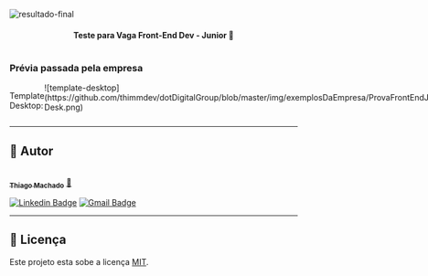 ![resultado-final](https://github.com/thimmdev/dotDigitalGroup/blob/master/img/exemplosDaEmpresa/Hnet-image%20(3).gif)

<h4 align="center"> 
	  Teste para Vaga Front-End Dev - Junior 🚀 
</h4>

<h1 align="center">
  <h3>Prévia passada pela empresa</h3>
<div style="display: flex;">
	<p>Template Desktop:</p>
  	![template-desktop](https://github.com/thimmdev/dotDigitalGroup/blob/master/img/exemplosDaEmpresa/ProvaFrontEndJunior-Desk.png)
  	<p>Template Mobile:</p>
  	![template-mobile](https://github.com/thimmdev/dotDigitalGroup/blob/master/img/exemplosDaEmpresa/ProvaFrontEndJunior-Mobile.png)
</div>
</h1>  


---

## 🦸 Autor

<a href="https://www.linkedin.com/in/thiagommdev/">
 <img style="border-radius: 50%;" src="https://avatars2.githubusercontent.com/u/76121511?s=400&u=4629bd1a8919ee7a1b04b70adb584ec89099e945&v=4" width="100px;" alt=""/>
 <br />
 <sub><b>Thiago Machado</b></sub></a> <a href="https://www.linkedin.com/in/thiagommdev/" title="Linkedin">🚀</a>
 <br />

[![Linkedin Badge](https://img.shields.io/badge/-Thiago-blue?style=flat-square&logo=Linkedin&logoColor=white&link=https://www.linkedin.com/in/thiagommdev/)](https://www.linkedin.com/in/thiagommdev/) 
[![Gmail Badge](https://img.shields.io/badge/-thiagomm.dev@gmail.com-c14438?style=flat-square&logo=Gmail&logoColor=white&link=mailto:thiagommm.dev@gmail.com)](mailto:thiagomm.dev@gmail.com)

---

## 📝 Licença

Este projeto esta sobe a licença [MIT](./LICENSE).

